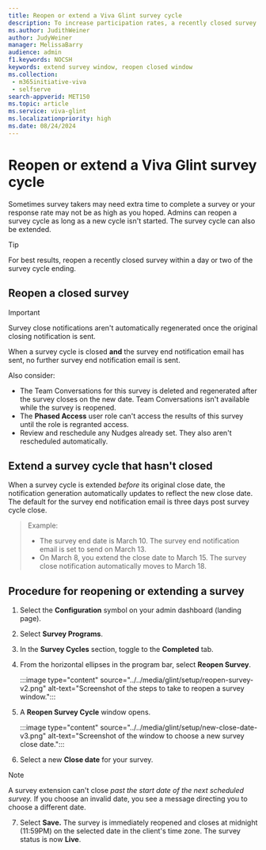 ```yaml
---
title: Reopen or extend a Viva Glint survey cycle
description: To increase participation rates, a recently closed survey cycle can be reopened or a survey close date can be extended.
ms.author: JudithWeiner
author: JudyWeiner
manager: MelissaBarry
audience: admin
f1.keywords: NOCSH
keywords: extend survey window, reopen closed window
ms.collection: 
 - m365initiative-viva
 - selfserve
search-appverid: MET150
ms.topic: article
ms.service: viva-glint
ms.localizationpriority: high
ms.date: 08/24/2024
---
```


# Reopen or extend a Viva Glint survey cycle

Sometimes survey takers may need extra time to complete a survey or your response rate may not be as high as you hoped. Admins can reopen a survey cycle as long as a new cycle isn't started. The survey cycle can also be extended. 

>[!TIP]
>For best results, reopen a recently closed survey within a day or two of the survey cycle ending.

## Reopen a closed survey 

> [!IMPORTANT]
> Survey close notifications aren't automatically regenerated once the original closing notification is sent. 

When a survey cycle is closed **and** the survey end notification email has sent, no further survey end notification email is sent.

Also consider:

- The Team Conversations for this survey is deleted and regenerated after the survey closes on the new date. Team Conversations isn't available while the survey is reopened.
- The **Phased Access** user role can't access the results of this survey until the role is regranted access. 
- Review and reschedule any Nudges already set. They also aren't rescheduled automatically. 

## Extend a survey cycle that hasn't closed

When a survey cycle is extended *before* its original close date, the notification generation automatically updates to reflect the new close date. The default for the survey end notification email is three days post survey cycle close.
>
> Example:
>
> - The survey end date is March 10. The survey end notification email is set to send on March 13.
> - On March 8, you extend the close date to March 15. The survey close notification automatically moves to March 18.

## Procedure for reopening or extending a survey 

1. Select the **Configuration** symbol on your admin dashboard (landing page).
2. Select **Survey Programs**.
3. In the **Survey Cycles** section, toggle to the **Completed** tab.
4. From the horizontal ellipses in the program bar, select **Reopen Survey**.

   :::image type="content" source="../../media/glint/setup/reopen-survey-v2.png" alt-text="Screenshot of the steps to take to reopen a survey window.":::

5. A **Reopen Survey Cycle** window opens.

   :::image type="content" source="../../media/glint/setup/new-close-date-v3.png" alt-text="Screenshot of the window to choose a new survey close date.":::
  
6. Select a new **Close date** for your survey.

> [!NOTE]
> A survey extension can't close *past the start date of the next scheduled survey.* If you choose an invalid date, you see a message directing you to choose a different date.

7. Select **Save.** The survey is immediately reopened and closes at midnight (11:59PM) on the selected date in the client's time zone. The survey status is now **Live**.


   



   
